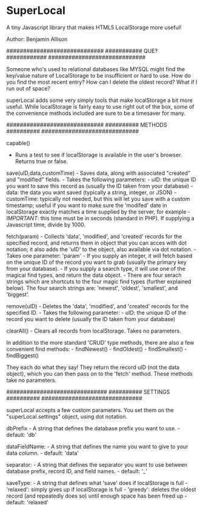 SuperLocal
==========

A tiny Javascript library that makes HTML5 LocalStorage more useful!

Author: Benjamin Allison

#############################
########### QUE? ############
#############################

Someone who's used to relational databases like MYSQL might find the key/value nature of LocalStorage to be insufficient or hard to use. How do you find the most recent entry? How can I delete the oldest record? What if I run out of space?

superLocal adds some very simply tools that make localStorage a bit more useful. While localStorage is fairly easy to use right out of the box, some of the convenience methods included are sure to be a timesaver for many.

#############################
########## METHODS ##########
#############################

capable()
  - Runs a test to see if localStorage is available in the user's browser. Returns true or false.

save(uID,data,customTime)
	- Saves data, along with associated "created" and "modified" fields.
	- Takes the following parameters:
		- uID: the unique ID you want to save this record as (usually the ID taken from your database)
		- data: the data you want saved (typically a string, integer, or JSON)
		- customTime: typically not needed, but this will let you save with a custom timestamp; useful if you want to make sure the 'modifed' date in localStorage exactly matches a time supplied by the server, for example
			- *IMPORTANT*: this time must be in seconds (standard in PHP). If supplying a Javascript time, divide by 1000.

fetch(param)
	- Collects 'data', 'modified', and 'created' records for the specified record, and returns them in object that you can acces with dot notation; it also adds the 'uID' to the object, also available via dot notation.
	- Takes one parameter: 'param'
		- If you supply an integer, it will fetch based on the unique ID of the record you want to grab (usually the primary key from your database).
		- If you supply a search type, it will use one of the magical find types, and return the data object.
		- There are four serach strings which are shortcuts to the four magic find types (further explained below). The four search strings are: 'newest', 'oldest', 'smallest', and 'biggest'.

remove(uID)
	- Deletes the 'data', 'modified', and 'created' records for the specified ID.
	- Takes the following parameter:
		- uID: the unique ID of the record you want to delete (usually the ID taken from your database)

clearAll()
	- Clears all records from localStorage. Takes no parameters.

In addition to the more standard 'CRUD' type methods, there are also a few convenient find methods:
	- findNewest()
	- findOldest()
	- findSmallest()
	- findBiggest()

They each do what they say! They return the record uID (not the data object), which you can then pass on to the 'fetch' method. These methods take no parameters.

##############################
########## SETTINGS ##########
##############################

superLocal accepts a few custom parameters. You set them on the "superLocal.settings" object, using dot notation.

dbPrefix
	- A string that defines the database prefix you want to use.
	- default: 'db'

dataFieldName:
	- A string that defines the name you want to give to your data column.
	- default: 'data'

separator:
	- A string that defines the separator you want to use between database prefix, record ID, and field names.
	- default: '_'

saveType:
	- A string that defines what 'save' does if localStorage is full
		- 'relaxed': simply gives up if localStorage is full
		- 'greedy': deletes the oldest record (and repeatedly does so) until enough space has been freed up
		- default: 'relaxed'
